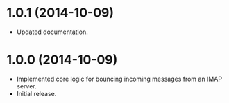 # 1.0.1 (2014-10-09)

  * Updated documentation.

# 1.0.0 (2014-10-09)

  * Implemented core logic for bouncing incoming messages from an IMAP server.
  * Initial release.

